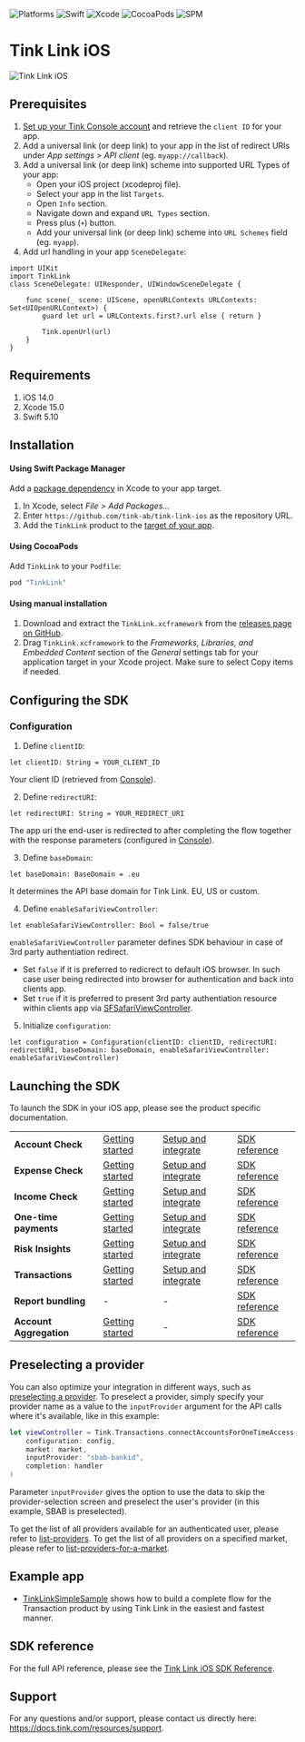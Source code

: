 ![Platforms](https://img.shields.io/badge/Platforms-iOS_14_15_16_17_18-brightgreen)
![Swift](https://img.shields.io/badge/Swift-5.10-blue)
![Xcode](https://img.shields.io/badge/Xcode-15_16-yellowgreen)
![CocoaPods](https://img.shields.io/cocoapods/v/TinkLink.svg)
![SPM](https://img.shields.io/badge/SPM-compatible-orange)

# Tink Link iOS

![Tink Link iOS](https://github.com/tink-ab/tink-link-ios/assets/3734694/6d579562-14ec-4e89-a5d0-55b7ee0abb8a)

## Prerequisites

1. [Set up your Tink Console account](https://docs.tink.com/resources/console/set-up-your-tink-account) and retrieve the `client ID` for your app.
2. Add a universal link (or deep link) to your app in the list of redirect URIs under _App settings > API client_ (eg. `myapp://callback`).
3. Add a universal link (or deep link) scheme into supported URL Types of your app:
    * Open your iOS project (xcodeproj file).
    * Select your app in the list `Targets`.
    * Open `Info` section.
    * Navigate down and expand `URL Types` section.
    * Press plus (`+`) button.
    * Add your universal link (or deep link) scheme into `URL Schemes` field (eg. `myapp`).
4. Add url handling in your app `SceneDelegate`:
```
import UIKit
import TinkLink
class SceneDelegate: UIResponder, UIWindowSceneDelegate {
    
    func scene(_ scene: UIScene, openURLContexts URLContexts: Set<UIOpenURLContext>) {
        guard let url = URLContexts.first?.url else { return }
        
        Tink.openUrl(url)
    }
}
```

## Requirements

1. iOS 14.0
2. Xcode 15.0
3. Swift 5.10

## Installation

#### Using Swift Package Manager

Add a [package dependency](https://help.apple.com/xcode/mac/current/#/devb83d64851) in Xcode to your app target.

1. In Xcode, select _File > Add Packages..._
2. Enter `https://github.com/tink-ab/tink-link-ios` as the repository URL.
3. Add the `TinkLink` product to the [target of your app](https://developer.apple.com/documentation/xcode/adding-package-dependencies-to-your-app).

#### Using CocoaPods

Add `TinkLink` to your `Podfile`:

```ruby
pod "TinkLink"
```

#### Using manual installation

1. Download and extract the `TinkLink.xcframework` from the [releases page on GitHub](https://github.com/tink-ab/tink-link-ios/releases).
2. Drag `TinkLink.xcframework` to the _Frameworks, Libraries, and Embedded Content_ section of the _General_ settings tab for your application target in your Xcode project. Make sure to select Copy items if needed.

## Configuring the SDK

### Configuration
1. Define `clientID`:
```
let clientID: String = YOUR_CLIENT_ID
```
Your client ID (retrieved from [Console](https://console.tink.com)).

2. Define `redirectURI`:
```
let redirectURI: String = YOUR_REDIRECT_URI
```
The app uri the end-user is redirected to after completing the flow together with the response parameters (configured in [Console](https://console.tink.com)).

3. Define `baseDomain`:
```
let baseDomain: BaseDomain = .eu
```
It determines the API base domain for Tink Link. EU, US or custom.

4. Define `enableSafariViewController`:
```
let enableSafariViewController: Bool = false/true
```
`enableSafariViewController` parameter defines SDK behaviour in case of 3rd party authentiation redirect.
* Set `false` if it is preferred to redicrect to default iOS browser.
In such case user being redirected into browser for authentication and back into clients app.
* Set `true` if it is preferred to present 3rd party authentiation resource within clients app via [SFSafariViewController](https://developer.apple.com/documentation/safariservices/sfsafariviewcontroller).

5. Initialize `configuration`:
```
let configuration = Configuration(clientID: clientID, redirectURI: redirectURI, baseDomain: baseDomain, enableSafariViewController: enableSafariViewController)
```

## Launching the SDK

To launch the SDK in your iOS app, please see the product specific documentation.

|                       |                                                                                                                    |                                                                                                                                           |                                                                                                   |
| --------------------- | ------------------------------------------------------------------------------------------------------------------ | ----------------------------------------------------------------------------------------------------------------------------------------- | ------------------------------------------------------------------------------------------------- |
| **Account Check**     | [Getting started](https://docs.tink.com/resources/account-check/verify-your-first-account)                         | [Setup and integrate](https://docs.tink.com/resources/account-check/setup-and-integrate-account-check#tink-link-for-ios)                  | [SDK reference](https://tink-ab.github.io/tink-link-ios/documentation/tinklink/tink/accountcheck) |
| **Expense Check**     | [Getting started](https://docs.tink.com/resources/expense-check/fetch-your-first-expense-check-report)             | [Setup and integrate](https://docs.tink.com/resources/expense-check/setup-and-integrate-expense-check#tink-link-for-ios)                  | [SDK reference](https://tink-ab.github.io/tink-link-ios/documentation/tinklink/tink/expensecheck) |
| **Income Check**      | [Getting started](https://docs.tink.com/resources/income-check/fetch-your-first-income-check-report)               | [Setup and integrate](https://docs.tink.com/resources/income-check/setup-and-integrate-income-check#tink-link-for-ios)                    | [SDK reference](https://tink-ab.github.io/tink-link-ios/documentation/tinklink/tink/incomecheck)  |
| **One-time payments** | [Getting started](https://docs.tink.com/resources/payments/one-time-payments/initiate-your-first-one-time-payment) | [Setup and integrate](https://docs.tink.com/resources/payments/one-time-payments/setup-and-integrate-one-time-payments#tink-link-for-ios) | [SDK reference](https://tink-ab.github.io/tink-link-ios/documentation/tinklink/tink/payments)     |
| **Risk Insights**     | [Getting started](https://docs.tink.com/resources/risk-insights/fetch-your-first-risk-insights-report)             | [Setup and integrate](https://docs.tink.com/resources/risk-insights/setup-and-integrate-risk-insights#tink-link-for-ios)                  | [SDK reference](https://tink-ab.github.io/tink-link-ios/documentation/tinklink/tink/riskinsights) |
| **Transactions**      | [Getting started](https://docs.tink.com/resources/transactions/connect-to-a-bank-account)                          | [Setup and integrate](https://docs.tink.com/resources/transactions/setup-and-integrate-transactions#tink-link-for-ios)                    | [SDK reference](https://tink-ab.github.io/tink-link-ios/documentation/tinklink/tink/transactions) |
| **Report bundling**   | -                                                                                                                  | -                                                                                                                                         | [SDK reference](https://tink-ab.github.io/tink-link-ios/documentation/tinklink/tink/reports)      |
| **Account Aggregation** | [Getting started](https://docs.tink.com/resources/aggregation) | - | [SDK reference](https://tink-ab.github.io/tink-link-ios/documentation/tinklink/tink/accountaggregation) |

## Preselecting a provider

You can also optimize your integration in different ways, such as [preselecting a provider](https://docs.tink.com/resources/account-check/optimize-your-account-check-integration#preselecting-a-bank). To preselect a provider, simply specify your provider name as a value to the `inputProvider` argument for the API calls where it's available, like in this example:

```swift
let viewController = Tink.Transactions.connectAccountsForOneTimeAccess(
    configuration: config,
    market: market,
    inputProvider: "sbab-bankid",
    completion: handler
)
```

Parameter `inputProvider` gives the option to use the data to skip the provider-selection screen and preselect the user's provider (in this example, SBAB is preselected).

To get the list of all providers available for an authenticated user, please refer to [list-providers](https://docs.tink.com/api#connectivity/provider/list-provider-identifiers). To get the list of all providers on a specified market, please refer to [list-providers-for-a-market](https://docs.tink.com/api#connectivity/provider/list-providers-for-a-market).

## Example app

- [TinkLinkSimpleSample](Samples/TinkLinkSimpleSample) shows how to build a complete flow for the Transaction product by using Tink Link in the easiest and fastest manner.

## SDK reference

For the full API reference, please see the [Tink Link iOS SDK Reference](https://tink-ab.github.io/tink-link-ios/documentation/tinklink/).

## Support

For any questions and/or support, please contact us directly here: https://docs.tink.com/resources/support.
